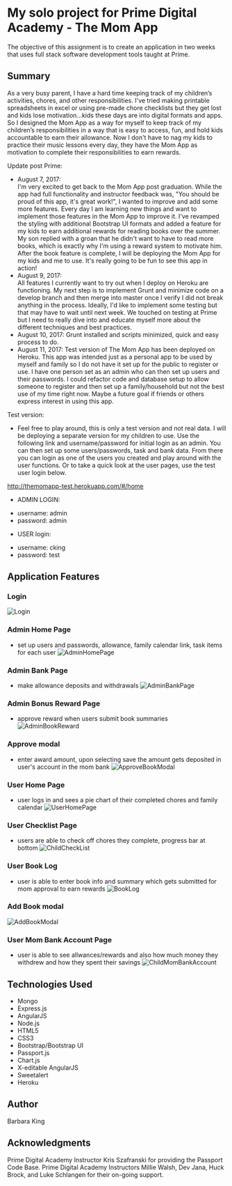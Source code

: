 
# My solo project for Prime Digital Academy - The Mom App

The objective of this assignment is to create an application in two weeks that uses full stack software
development tools taught at Prime.

## Summary

As a very busy parent, I have a hard time keeping track of my children’s activities, chores, and other responsibilities.  I've tried making printable spreadsheets in excel or using pre-made chore checklists but they get lost and kids lose motivation...kids these days are into digital formats and apps.  So I designed the Mom App as a way for myself to keep track of my children’s responsibilities in a way that is easy to access, fun, and hold kids accountable to earn their allowance.  Now I don't have to nag my kids to practice their music lessons every day, they have the Mom App as motivation to complete their responsibilities to earn rewards.

Update post Prime:
- August 7, 2017:  
I'm very excited to get back to the Mom App post graduation.  While the app had full functionality and instructor feedback was, "You should be proud of this app, it's great work!", I wanted to improve and add some more features.  Every day I am learning new things and want to implement those features in the Mom App to improve it.  I've revamped the styling with additional Bootstrap UI formats and added a feature for my kids to earn additional rewards for reading books over the summer.  My son replied with a groan that he didn't want to have to read more books, which is exactly why I'm using a reward system to motivate him.  After the book feature is complete, I will be deploying the Mom App for my kids and me to use.  It's really going to be fun to see this app in action!
- August 9, 2017:  
All features I currently want to try out when I deploy on Heroku are functioning.  My next step is to implement Grunt and minimize code on a develop branch and then merge into master once I verify I did not break anything in the process.  Ideally, I'd like to implement some testing but that may have to wait until next week.  We touched on testing at Prime but I need to really dive into and educate myself more about the different techniques and best practices.
- August 10, 2017:
Grunt installed and scripts minimized, quick and easy process to do.
- August 11, 2017:
Test version of The Mom App has been deployed on Heroku.  This app was intended just as a personal app to be used by myself and family so I do not have it set up for the public to register or use.  I have one person set as an admin who can then set up users and their passwords.  I could refactor code and database setup to allow someone to register and then set up a family/household but not the best use of my time right now.  Maybe a future goal if friends or others express interest in using this app.

Test version:
- Feel free to play around, this is only a test version and not real data.  I will be deploying a separate version for my children to use.  Use the following link and username/password for initial login as an admin.  You can then set up some users/passwords, task and bank data.  From there you can login as one of the users you created and play around with the user functions.  Or to take a quick look at the user pages, use the test user login below.

http://themomapp-test.herokuapp.com/#/home
- ADMIN LOGIN:
* username: admin
* password: admin

- USER login:
* username: cking
* password: test

## Application Features
###  Login
![Login](screenshots/Login.png)
###  Admin Home Page
- set up users and passwords, allowance, family calendar link, task items for each user
![AdminHomePage](screenshots/AdminHomePage.png)
###  Admin Bank Page
- make allowance deposits and withdrawals
![AdminBankPage](screenshots/AdminBankPage.png)
###  Admin Bonus Reward Page
- approve reward when users submit book summaries
![AdminBookReward](screenshots/AdminBookReward.png)
### Approve modal
- enter award amount, upon selecting save the amount gets deposited in user's account in the mom bank
![ApproveBookModal](screenshots/ApproveBookModal.png)
###  User Home Page
- user logs in and sees a pie chart of their completed chores and family calendar
![UserHomePage](screenshots/UserHomePage.png)
###  User Checklist Page
 - users are able to check off chores they complete, progress bar at bottom
![ChildCheckList](screenshots/ChildCheckList.png)
### User Book Log
 - user is able to enter book info and summary which gets submitted for mom approval to earn rewards
![BookLog](screenshots/BookLog.png)
### Add Book modal
![AddBookModal](screenshots/AddBookModal.png)
### User Mom Bank Account Page
 - user is able to see allwances/rewards and also how much money they withdrew and how they spent their savings
![ChildMomBankAccount](screenshots/ChildMomBankAccount.png)

## Technologies Used

* Mongo
* Express.js
* AngularJS
* Node.js
* HTML5
* CSS3
* Bootstrap/Bootstrap UI
* Passport.js
* Chart.js
* X-editable AngularJS
* Sweetalert
* Heroku

## Author

Barbara King

## Acknowledgments

Prime Digital Academy Instructor Kris Szafranski for providing the Passport Code Base.
Prime Digital Academy Instructors Millie Walsh, Dev Jana, Huck Brock, and Luke Schlangen for their on-going support.
